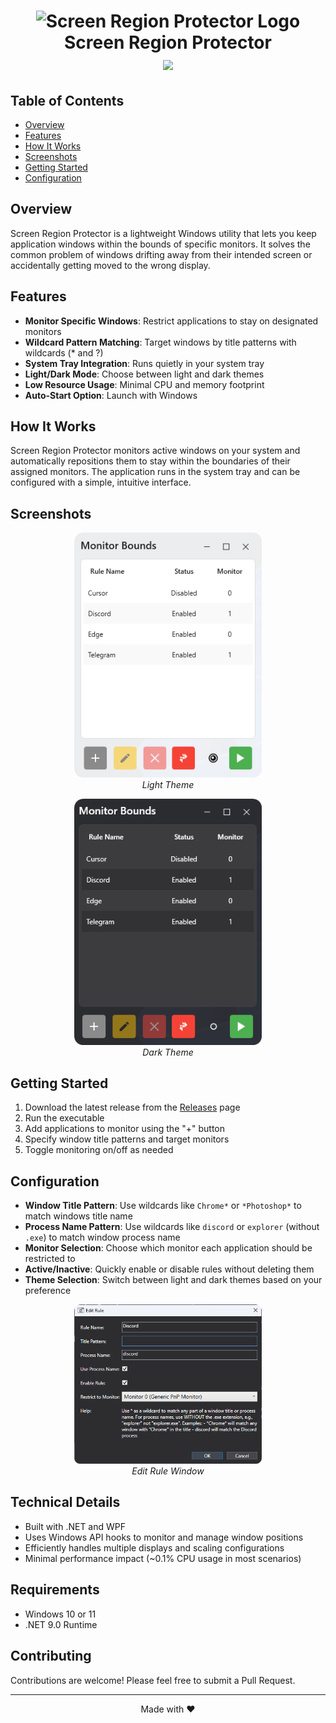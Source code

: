 # <p align="center"><img src="dark.ico" width="175" height="175" alt="Screen Region Protector Logo"><br>Screen Region Protector<br><a href="LICENSE"><img src="https://img.shields.io/badge/License-MIT-blue.svg"></a></p>

## Table of Contents

- [Overview](#-1-overview)
- [Features](#-2-features)
- [How It Works](#-3-how-it-works)
- [Screenshots](#-4-screenshots)
- [Getting Started](#-5-getting-started)
- [Configuration](#️-6-configuration)


## Overview

Screen Region Protector is a lightweight Windows utility that lets you keep application windows within the bounds of specific monitors. It solves the common problem of windows drifting away from their intended screen or accidentally getting moved to the wrong display.

## Features

- **Monitor Specific Windows**: Restrict applications to stay on designated monitors
- **Wildcard Pattern Matching**: Target windows by title patterns with wildcards (* and ?)
- **System Tray Integration**: Runs quietly in your system tray
- **Light/Dark Mode**: Choose between light and dark themes
- **Low Resource Usage**: Minimal CPU and memory footprint
- **Auto-Start Option**: Launch with Windows

## How It Works

Screen Region Protector monitors active windows on your system and automatically repositions them to stay within the boundaries of their assigned monitors. The application runs in the system tray and can be configured with a simple, intuitive interface.

## Screenshots

<p align="center">
  <img src="media/light.png" alt="Light Theme" width="300"><br>
  <em>Light Theme</em>
</p>

<p align="center">
  <img src="media/dark.png" alt="Dark Theme" width="300"><br>
  <em>Dark Theme</em>
</p>

## Getting Started

1. Download the latest release from the [Releases](https://github.com/staso-gh/monitor-bounds/releases) page
2. Run the executable
3. Add applications to monitor using the "+" button
4. Specify window title patterns and target monitors
5. Toggle monitoring on/off as needed

## Configuration

- **Window Title Pattern**: Use wildcards like `Chrome*` or `*Photoshop*` to match windows title name
- **Process Name Pattern**: Use wildcards like `discord` or `explorer` (without `.exe`) to match window process name
- **Monitor Selection**: Choose which monitor each application should be restricted to
- **Active/Inactive**: Quickly enable or disable rules without deleting them
- **Theme Selection**: Switch between light and dark themes based on your preference

<p align="center">
  <img src="media/edit.png" alt="Edit Rule Window" width="300"><br>
  <em>Edit Rule Window</em>
</p>

## Technical Details

- Built with .NET and WPF
- Uses Windows API hooks to monitor and manage window positions
- Efficiently handles multiple displays and scaling configurations
- Minimal performance impact (~0.1% CPU usage in most scenarios)

## Requirements

- Windows 10 or 11
- .NET 9.0 Runtime

## Contributing

Contributions are welcome! Please feel free to submit a Pull Request.

---

<p align="center">Made with ❤️</p>
